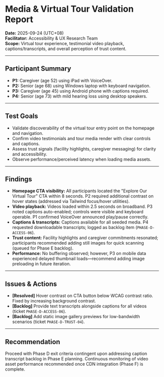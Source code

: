 # Media & Virtual Tour Validation Report

**Date:** 2025-09-24 (UTC+08)  
**Facilitator:** Accessibility & UX Research Team  
**Scope:** Virtual tour experience, testimonial video playback, captions/transcripts, and overall perception of trust content.

---

## Participant Summary
- **P1:** Caregiver (age 52) using iPad with VoiceOver.
- **P2:** Senior (age 68) using Windows laptop with keyboard navigation.
- **P3:** Caregiver (age 45) using Android phone with captions required.
- **P4:** Senior (age 73) with mild hearing loss using desktop speakers.

---

## Test Goals
- Validate discoverability of the virtual tour entry point on the homepage and navigation.
- Confirm video testimonials and tour media render with clear controls and captions.
- Assess trust signals (facility highlights, caregiver messaging) for clarity and accessibility.
- Observe performance/perceived latency when loading media assets.

---

## Findings
- **Homepage CTA visibility:** All participants located the "Explore Our Virtual Tour" CTA within 8 seconds. P2 required additional contrast on hover states (addressed via Tailwind focus/hover utilities).
- **Video playback:** Videos loaded within 2.5 seconds on broadband. P3 noted captions auto-enabled; controls were visible and keyboard operable. P1 confirmed VoiceOver announced play/pause correctly.
- **Captions & transcripts:** Captions available for all seeded media. P4 requested downloadable transcripts; logged as backlog item (`PHASE-D-ACCESS-06`).
- **Trust content:** Facility highlights and caregiver commitments resonated; participants recommended adding still images for quick scanning (queued for Phase E backlog).
- **Performance:** No buffering observed; however, P3 on mobile data experienced delayed thumbnail loads—recommend adding image preloading in future iteration.

---

## Issues & Actions
- **[Resolved]** Hover contrast on CTA button below WCAG contrast ratio. Fixed by increasing background contrast.
- **[Backlog]** Provide text transcripts alongside captions for all videos (ticket `PHASE-D-ACCESS-06`).
- **[Backlog]** Add static image gallery previews for low-bandwidth scenarios (ticket `PHASE-D-TRUST-04`).

---

## Recommendation
Proceed with Phase D exit criteria contingent upon addressing caption transcript backlog in Phase E planning. Continuous monitoring of video asset performance recommended once CDN integration (Phase F) is complete.
